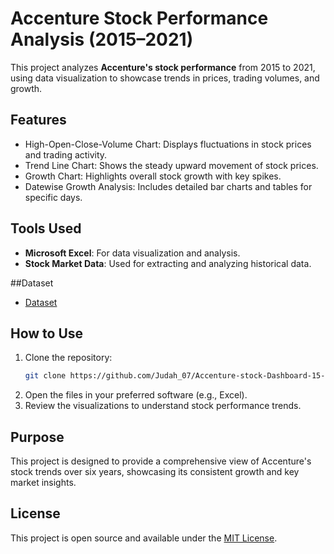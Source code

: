 
# Accenture Stock Performance Analysis (2015–2021)  

This project analyzes **Accenture's stock performance** from 2015 to 2021, using data visualization to showcase trends in prices, trading volumes, and growth.  

## Features  
- High-Open-Close-Volume Chart: Displays fluctuations in stock prices and trading activity.  
- Trend Line Chart: Shows the steady upward movement of stock prices.  
- Growth Chart: Highlights overall stock growth with key spikes.  
- Datewise Growth Analysis: Includes detailed bar charts and tables for specific days.  

## Tools Used  
- **Microsoft Excel**: For data visualization and analysis.  
- **Stock Market Data**: Used for extracting and analyzing historical data.

##Dataset
- <a href="https://github.com/Judah-07/Accenture-stock-Dashboard-15-21/blob/main/Accenture_stock_history.csv"> Dataset </a>


## How to Use  
1. Clone the repository:  
   ```bash  
   git clone https://github.com/Judah_07/Accenture-stock-Dashboard-15-21.git  
   ```  
2. Open the files in your preferred software (e.g., Excel).  
3. Review the visualizations to understand stock performance trends.  

## Purpose  
This project is designed to provide a comprehensive view of Accenture's stock trends over six years, showcasing its consistent growth and key market insights.  

## License  
This project is open source and available under the [MIT License](LICENSE).  

